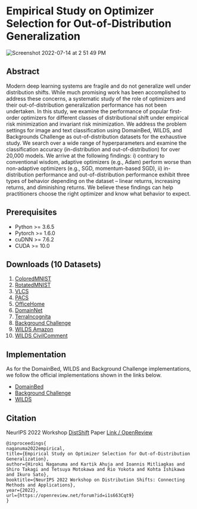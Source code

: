 # Empirical Study on Optimizer Selection for Out-of-Distribution Generalization

![Screenshot 2022-07-14 at 2 51 49 PM](https://user-images.githubusercontent.com/8721858/201168624-cdc92939-25e4-465c-978d-8d9c41fc07d4.png)


## Abstract
Modern deep learning systems are fragile and do not generalize well under distribution shifts. While much promising work has been accomplished to address these concerns, a systematic study of the role of optimizers and their out-of-distribution generalization performance has not been undertaken. In this study, we examine the performance of popular first-order optimizers for different classes of distributional shift under empirical risk minimization and invariant risk minimization. We address the problem settings for image and text classification using DomainBed, WILDS, and Backgrounds Challenge as out-of-distribution datasets for the exhaustive study. We search over a wide range of hyperparameters and examine the classification accuracy (in-distribution and out-of-distribution) for over 20,000 models. We arrive at the following findings:  i) contrary to conventional wisdom, adaptive optimizers (e.g., Adam) perform worse than non-adaptive optimizers (e.g., SGD, momentum-based SGD),  ii) in-distribution performance and out-of-distribution performance exhibit three types of behavior depending on the dataset – linear returns, increasing returns, and diminishing returns.  We believe these findings can help practitioners choose the right optimizer and know what behavior to expect. 

## Prerequisites
- Python >= 3.6.5
- Pytorch >= 1.6.0
- cuDNN >= 7.6.2
- CUDA >= 10.0

## Downloads (10 Datasets)
1. [ColoredMNIST](https://github.com/facebookresearch/DomainBed)
2. [RotatedMNIST](https://github.com/facebookresearch/DomainBed)
3. [VLCS](https://github.com/facebookresearch/DomainBed)
4. [PACS](https://github.com/facebookresearch/DomainBed)
5. [OfficeHome](https://github.com/facebookresearch/DomainBed)
6. [DomainNet](https://github.com/facebookresearch/DomainBed)
7. [TerraIncognita](https://github.com/facebookresearch/DomainBed)
8. [Background Challenge](https://github.com/MadryLab/backgrounds_challenge)
9. [WILDS Amazon](https://github.com/p-lambda/wilds)
10. [WILDS CivilComment](https://github.com/p-lambda/wilds)

## Implementation
As for the DomainBed, WILDS and Background Challenge implementations, we follow the official implementations shown in the links below.

- [DomainBed](https://github.com/facebookresearch/DomainBed)
- [Background Challenge](https://github.com/MadryLab/backgrounds_challenge)
- [WILDS](https://github.com/p-lambda/wilds)

## Citation
NeurIPS 2022 Workshop [DistShift](https://sites.google.com/view/distshift2022) Paper [Link / OpenReview](https://openreview.net/forum?id=i1s663Cqt9)

```
@inproceedings{
naganuma2022empirical,
title={Empirical Study on Optimizer Selection for Out-of-Distribution Generalization},
author={Hiroki Naganuma and Kartik Ahuja and Ioannis Mitliagkas and Shiro Takagi and Tetsuya Motokawa and Rio Yokota and Kohta Ishikawa and Ikuro Sato},
booktitle={NeurIPS 2022 Workshop on Distribution Shifts: Connecting Methods and Applications},
year={2022},
url={https://openreview.net/forum?id=i1s663Cqt9}
}
```
